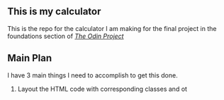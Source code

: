 ## This is my calculator
This is the repo for the calculator I am making for the final project in the foundations section of [*The Odin Project*](https://www.theodinproject.com)
## Main Plan
I have 3 main things I need to accomplish to get this done.

 1. Layout the HTML code with corresponding classes and ot

<!--stackedit_data:
eyJoaXN0b3J5IjpbLTgyNDA0MjkxOV19
-->